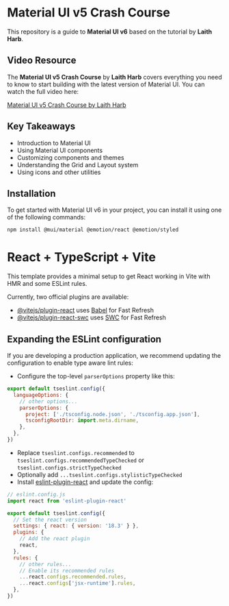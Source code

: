 # Material UI v5 Crash Course

This repository is a guide to **Material UI v6** based on the tutorial by **Laith Harb**.

## Video Resource

The **Material UI v5 Crash Course** by **Laith Harb** covers everything you need to know to start building with the latest version of Material UI. You can watch the full video here:

[Material UI v5 Crash Course by Laith Harb](https://www.youtube.com/watch?v=o1chMISeTC0&t=333s)

## Key Takeaways

- Introduction to Material UI
- Using Material UI components
- Customizing components and themes
- Understanding the Grid and Layout system
- Using icons and other utilities

## Installation

To get started with Material UI v6 in your project, you can install it using one of the following commands:

```bash
npm install @mui/material @emotion/react @emotion/styled
```

# React + TypeScript + Vite

This template provides a minimal setup to get React working in Vite with HMR and some ESLint rules.

Currently, two official plugins are available:

- [@vitejs/plugin-react](https://github.com/vitejs/vite-plugin-react/blob/main/packages/plugin-react/README.md) uses [Babel](https://babeljs.io/) for Fast Refresh
- [@vitejs/plugin-react-swc](https://github.com/vitejs/vite-plugin-react-swc) uses [SWC](https://swc.rs/) for Fast Refresh

## Expanding the ESLint configuration

If you are developing a production application, we recommend updating the configuration to enable type aware lint rules:

- Configure the top-level `parserOptions` property like this:

```js
export default tseslint.config({
  languageOptions: {
    // other options...
    parserOptions: {
      project: ['./tsconfig.node.json', './tsconfig.app.json'],
      tsconfigRootDir: import.meta.dirname,
    },
  },
})
```

- Replace `tseslint.configs.recommended` to `tseslint.configs.recommendedTypeChecked` or `tseslint.configs.strictTypeChecked`
- Optionally add `...tseslint.configs.stylisticTypeChecked`
- Install [eslint-plugin-react](https://github.com/jsx-eslint/eslint-plugin-react) and update the config:

```js
// eslint.config.js
import react from 'eslint-plugin-react'

export default tseslint.config({
  // Set the react version
  settings: { react: { version: '18.3' } },
  plugins: {
    // Add the react plugin
    react,
  },
  rules: {
    // other rules...
    // Enable its recommended rules
    ...react.configs.recommended.rules,
    ...react.configs['jsx-runtime'].rules,
  },
})
```
